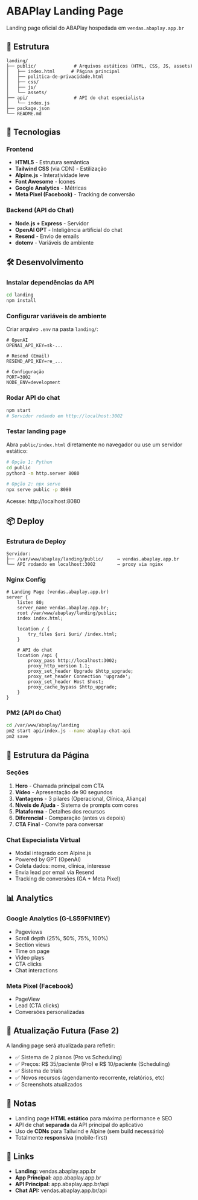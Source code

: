 # ABAPlay Landing Page

Landing page oficial do ABAPlay hospedada em `vendas.abaplay.app.br`

## 📁 Estrutura

```
landing/
├── public/              # Arquivos estáticos (HTML, CSS, JS, assets)
│   ├── index.html      # Página principal
│   ├── politica-de-privacidade.html
│   ├── css/
│   ├── js/
│   └── assets/
├── api/                 # API do chat especialista
│   └── index.js
├── package.json
└── README.md
```

## 🚀 Tecnologias

### Frontend
- **HTML5** - Estrutura semântica
- **Tailwind CSS** (via CDN) - Estilização
- **Alpine.js** - Interatividade leve
- **Font Awesome** - Ícones
- **Google Analytics** - Métricas
- **Meta Pixel (Facebook)** - Tracking de conversão

### Backend (API do Chat)
- **Node.js + Express** - Servidor
- **OpenAI GPT** - Inteligência artificial do chat
- **Resend** - Envio de emails
- **dotenv** - Variáveis de ambiente

## 🛠️ Desenvolvimento

### Instalar dependências da API
```bash
cd landing
npm install
```

### Configurar variáveis de ambiente
Criar arquivo `.env` na pasta `landing/`:

```env
# OpenAI
OPENAI_API_KEY=sk-...

# Resend (Email)
RESEND_API_KEY=re_...

# Configuração
PORT=3002
NODE_ENV=development
```

### Rodar API do chat
```bash
npm start
# Servidor rodando em http://localhost:3002
```

### Testar landing page
Abra `public/index.html` diretamente no navegador ou use um servidor estático:

```bash
# Opção 1: Python
cd public
python3 -m http.server 8080

# Opção 2: npx serve
npx serve public -p 8080
```

Acesse: http://localhost:8080

## 📦 Deploy

### Estrutura de Deploy

```
Servidor:
├── /var/www/abaplay/landing/public/     → vendas.abaplay.app.br
└── API rodando em localhost:3002        → proxy via nginx
```

### Nginx Config

```nginx
# Landing Page (vendas.abaplay.app.br)
server {
    listen 80;
    server_name vendas.abaplay.app.br;
    root /var/www/abaplay/landing/public;
    index index.html;

    location / {
        try_files $uri $uri/ /index.html;
    }

    # API do chat
    location /api {
        proxy_pass http://localhost:3002;
        proxy_http_version 1.1;
        proxy_set_header Upgrade $http_upgrade;
        proxy_set_header Connection 'upgrade';
        proxy_set_header Host $host;
        proxy_cache_bypass $http_upgrade;
    }
}
```

### PM2 (API do Chat)

```bash
cd /var/www/abaplay/landing
pm2 start api/index.js --name abaplay-chat-api
pm2 save
```

## 🎨 Estrutura da Página

### Seções
1. **Hero** - Chamada principal com CTA
2. **Vídeo** - Apresentação de 90 segundos
3. **Vantagens** - 3 pilares (Operacional, Clínica, Aliança)
4. **Níveis de Ajuda** - Sistema de prompts com cores
5. **Plataforma** - Detalhes dos recursos
6. **Diferencial** - Comparação (antes vs depois)
7. **CTA Final** - Convite para conversar

### Chat Especialista Virtual
- Modal integrado com Alpine.js
- Powered by GPT (OpenAI)
- Coleta dados: nome, clínica, interesse
- Envia lead por email via Resend
- Tracking de conversões (GA + Meta Pixel)

## 📊 Analytics

### Google Analytics (G-LS59FN1REY)
- Pageviews
- Scroll depth (25%, 50%, 75%, 100%)
- Section views
- Time on page
- Video plays
- CTA clicks
- Chat interactions

### Meta Pixel (Facebook)
- PageView
- Lead (CTA clicks)
- Conversões personalizadas

## 🔄 Atualização Futura (Fase 2)

A landing page será atualizada para refletir:
- ✅ Sistema de 2 planos (Pro vs Scheduling)
- ✅ Preços: R$ 35/paciente (Pro) e R$ 10/paciente (Scheduling)
- ✅ Sistema de trials
- ✅ Novos recursos (agendamento recorrente, relatórios, etc)
- ✅ Screenshots atualizados

## 📝 Notas

- Landing page **HTML estático** para máxima performance e SEO
- API de chat **separada** da API principal do aplicativo
- Uso de **CDNs** para Tailwind e Alpine (sem build necessário)
- Totalmente **responsiva** (mobile-first)

## 🔗 Links

- **Landing:** vendas.abaplay.app.br
- **App Principal:** app.abaplay.app.br
- **API Principal:** app.abaplay.app.br/api
- **Chat API:** vendas.abaplay.app.br/api
